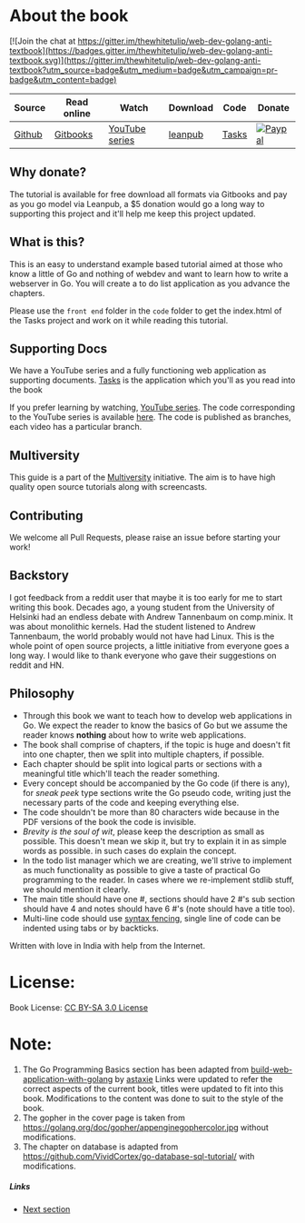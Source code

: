 # About the book

[![Join the chat at https://gitter.im/thewhitetulip/web-dev-golang-anti-textbook](https://badges.gitter.im/thewhitetulip/web-dev-golang-anti-textbook.svg)](https://gitter.im/thewhitetulip/web-dev-golang-anti-textbook?utm_source=badge&utm_medium=badge&utm_campaign=pr-badge&utm_content=badge)

|Source | Read online | Watch  | Download | Code | Donate |
| ----| ---- | ---- | ------ | ------ | ------ |
|[Github](https://github.com/thewhitetulip/web-dev-golang-anti-textbook/)| [Gitbooks](https://thewhitetulip.gitbooks.io/webapp-with-golang-anti-textbook/content/)| [YouTube series](https://www.youtube.com/playlist?list=PL41psiCma00wgiTKkAZwJiwtLTdcyEyc4) | [leanpub](https://leanpub.com/antitextbookGo) | [Tasks](http://github.com/thewhitetulip/Tasks) | [ ![Paypal](https://img.shields.io/badge/Donate-PayPal-green.svg)](https://www.paypal.me/sapatil)|

## Why donate?
The tutorial is available for free download all formats via Gitbooks and pay as you go model via Leanpub, a $5 donation would go a long way to supporting this project and it'll help me keep this project updated.

## What is this?
This is an easy to understand example based tutorial aimed at those who know a little of Go and nothing of webdev and want to learn how to write a webserver in Go. You will create a to do list application as you advance the chapters.

Please use the `front end` folder in the `code` folder to get the index.html of the Tasks project and work on it while reading this tutorial.

## Supporting Docs
We have a YouTube series and a fully functioning web application as supporting documents. [Tasks](http://github.com/thewhitetulip/Tasks) is the application which you'll as you read into the book

If you prefer learning by watching, [YouTube series](https://www.youtube.com/playlist?list=PL41psiCma00wgiTKkAZwJiwtLTdcyEyc4). The code corresponding to the YouTube series is available [here](https://github.com/thewhitetulip/write-webapps-in-go-video). The code is published as branches, each video has a particular branch.

## Multiversity
This guide is a part of the [Multiversity](https://github.com/thewhitetulip/multiversity) initiative. The aim is to have high quality open source tutorials along with screencasts.

## Contributing
We welcome all Pull Requests, please raise an issue before starting your work!

## Backstory
I got feedback from a reddit user that maybe it is too early for me to start writing this book. Decades ago, a young student from the University of Helsinki had an endless debate with Andrew Tannenbaum on comp.minix. It was about monolithic kernels. Had the student listened to Andrew Tannenbaum, the world probably would not have had Linux. This is the whole point of open source projects, a little initiative from everyone goes a long way. I would like to thank everyone who gave their suggestions on reddit and HN.

## Philosophy
 - Through this book we want to teach how to develop web applications in Go. We expect the reader to know the basics of Go but we assume the reader knows **nothing** about how to write web applications.
 - The book shall comprise of chapters, if the topic is huge and doesn't fit into one chapter, then we split into multiple chapters, if possible.
 - Each chapter should be split into logical parts or sections with a meaningful title which'll teach the reader something.
 - Every concept should be accompanied by the Go code (if there is any), for *sneak peek* type sections write the Go pseudo code, writing just the necessary parts of the code and keeping everything else.
 - The code shouldn't be more than 80 characters wide because in the PDF versions of the book the code is invisible.
 - *Brevity is the soul of wit*, please keep the description as small as possible. This doesn't mean we skip it, but try to explain it in as simple words as possible.
     in such cases do explain the concept.
 - In the todo list manager which we are creating, we'll strive to implement as much functionality as possible to give a taste of practical Go programming to the reader. In cases where we re-implement stdlib stuff, we should mention it clearly.
 - The main title should have one #, sections should have 2 #'s sub section should have 4 and notes should have 6 #'s (note should have a title too).
 - Multi-line code should use [syntax fencing](https://help.github.com/articles/creating-and-highlighting-code-blocks/), single line of code can be indented using tabs or by backticks.

Written with love in India with help from the Internet.

# License:

Book License: [CC BY-SA 3.0 License](http://creativecommons.org/licenses/by-sa/3.0/)

# Note:
1. The Go Programming Basics section has been adapted from [build-web-application-with-golang](https://github.com/astaxie/build-web-application-with-golang/) by [astaxie](http://github.com/astaxie)
Links were updated to refer the correct aspects of the current book, titles were updated to fit into this book. Modifications to the content was done to suit to the style of the book.
2. The gopher in the cover page is taken from https://golang.org/doc/gopher/appenginegophercolor.jpg without modifications.
3. The chapter on database is adapted from https://github.com/VividCortex/go-database-sql-tutorial/ with modifications.

##### Links

- [Next section](manuscript/0.0installation.md)
